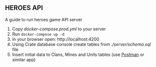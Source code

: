 HEROES API
---
A guide to run heroes game API server

1. Copy *docker-compose.prod.yml* to your server
2. Run ```docker-compose up -d```
3. In your browser open: http://localhost:4200
4. Using Crate database console create tables from *./server/schema.sql* file
5. Insert initial data to Clans, Mines and Units tables (use [Postman](https://www.getpostman.com/) or similar app)